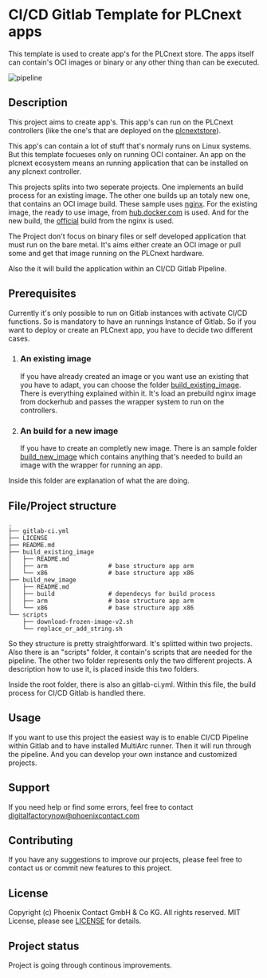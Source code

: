 # CI/CD Gitlab Template for PLCnext apps
This template is used to create app's for the PLCnext store. 
The apps itself can contain's OCI images or binary or any other thing than can be executed.

![pipeline](https://gitlab.phoenixcontact.com/vmm-factory-automation/digital-factory/data-collection-storage-evaluation/container-app-template-for-plcnext/badges/main/pipeline.svg)
## Description
This project aims to create app's. This app's can run on the PLCnext controllers (like the one's that are deployed on the [plcnextstore](https://www.plcnextstore.com)).

This app's can contain a lot of stuff that's normaly runs on Linux systems. But this template focueses only on running OCI container. An app on the plcnext ecosystem means an running application that can be installed on any plcnext controller.

This projects splits into two seperate projects. One implements an build process for an existing image.
The other one builds up an totaly new one, that contains an OCI image build. 
These sample uses [nginx](https://nginx.org). For the existing image, the ready to use image, from [hub.docker.com](https://hub.docker.com/_/nginx) is used. And for the new build, the [official](https://github.com/nginxinc/docker-nginx) build from the nginx is used.

The Project don't focus on binary files or self developed application that must run on the bare metal. It's aims either create an OCI image or pull some and get that image running on the PLCnext hardware.

Also the it will build the application within an CI/CD Gitlab Pipeline. 
## Prerequisites
Currently it's only possible to run on Gitlab instances with activate CI/CD functions. So is mandatory to have an runnings Instance of Gitlab. 
So if you want to deploy or create an PLCnext app, you have to decide two different cases.
1. ### An existing image
    If you have already created an image or you want use an existing that you have to adapt, you can choose the folder [build_existing_image](./build_existing_image/). There is everything explained within it. It's load an prebuild nginx image from dockerhub and passes the wrapper system to run on the controllers.
2. ### An build for a new image
    If you have to create an completly new image. There is an sample folder [build_new_image](./build_new_image/) which contains anything that's needed to build an image with the wrapper for running an app.

Inside this folder are explanation of what the are doing.
## File/Project structure
    .
    ├── gitlab-ci.yml
    ├── LICENSE
    ├── README.md
    ├── build_existing_image                 
    │   ├── README.md   
    │   ├── arm                 # base structure app arm
    │   └── x86                 # base structure app x86
    ├── build_new_image
    │   ├── README.md
    │   ├── build               # dependecys for build process
    │   ├── arm                 # base structure app arm
    │   └── x86                 # base structure app x86
    └── scripts
        ├── download-frozen-image-v2.sh 
        └── replace_or_add_string.sh

So they structure is pretty straightforward. It's splitted within two projects. Also there is an "scripts" folder, it contain's scripts that are needed for the pipeline.
The other two folder represents only the two different projects. A description how to use it, is placed inside this two folders.

Inside the root folder, there is also an gitlab-ci.yml. Within this file, the build process for CI/CD Gitlab is handled there.

## Usage
If you want to use this project the easiest way is to enable CI/CD Pipeline within Gitlab and to have installed MultiArc runner.
Then it will run through the pipeline. And you can develop your own instance and customized projects.

## Support
If you need help or find some errors, feel free to contact digitalfactorynow@phoenixcontact.com

## Contributing
If you have any suggestions to improve our projects, please feel free to contact us or commit new features to this project.

## License
Copyright (c) Phoenix Contact GmbH & Co KG. All rights reserved.
MIT License, please see [LICENSE](./LICENSE) for details.

## Project status
Project is going through continous improvements.
